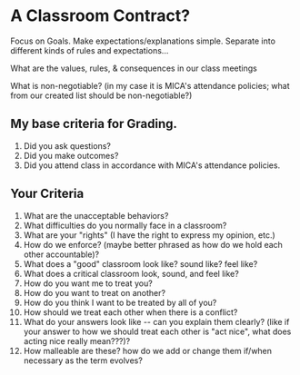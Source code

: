 # A Classroom Contract?

Focus on Goals. Make expectations/explanations simple. Separate into different kinds of rules and expectations...

What are the values, rules, & consequences in our class meetings

What is non-negotiable? (in my case it is MICA's attendance policies; what from our created list should be non-negotiable?)

## My base criteria for Grading.

1. Did you ask questions?
2. Did you make outcomes?
3. Did you attend class in accordance with MICA's attendance policies.

## Your Criteria

1. What are the unacceptable behaviors?
2. What difficulties do you normally face in a classroom?
3. What are your "rights" (I have the right to express my opinion, etc.)
4. How do we enforce? (maybe better phrased as how do we hold each other accountable)?
5. What does a "good" classroom look like? sound like? feel like?
6. What does a critical classroom look, sound, and feel like?
7. How do you want me to treat you?
8. How do you want to treat on another?
9. How do you think I want to be treated by all of you?
10. How should we treat each other when there is a conflict?
11. What do your answers look like -- can you explain them clearly? (like if your answer to how we should treat each other is "act nice", what does acting nice really mean???)?
12. How malleable are these? how do we add or change them if/when necessary as the term evolves?

